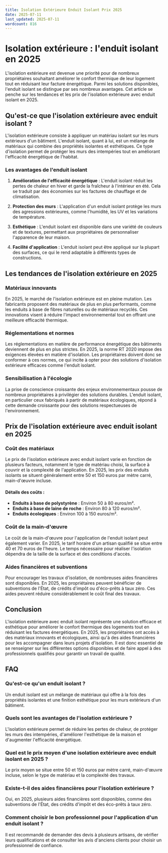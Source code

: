 ```yaml
---
title: Isolation Extérieure Enduit Isolant Prix 2025
date: 2025-07-11
last_updated: 2025-07-11
wordcount: 816
---
```


# Isolation extérieure : l'enduit isolant en 2025

L'isolation extérieure est devenue une priorité pour de nombreux propriétaires souhaitant améliorer le confort thermique de leur logement tout en réduisant leur facture énergétique. Parmi les solutions disponibles, l'enduit isolant se distingue par ses nombreux avantages. Cet article se penche sur les tendances et les prix de l'isolation extérieure avec enduit isolant en 2025.

## Qu'est-ce que l'isolation extérieure avec enduit isolant ?

L'isolation extérieure consiste à appliquer un matériau isolant sur les murs extérieurs d'un bâtiment. L'enduit isolant, quant à lui, est un mélange de matériaux qui combine des propriétés isolantes et esthétiques. Ce type d'isolation permet de protéger les murs des intempéries tout en améliorant l'efficacité énergétique de l'habitat.

### Les avantages de l'enduit isolant

1. **Amélioration de l'efficacité énergétique** : L'enduit isolant réduit les pertes de chaleur en hiver et garde la fraîcheur à l'intérieur en été. Cela se traduit par des économies sur les factures de chauffage et de climatisation.

2. **Protection des murs** : L'application d'un enduit isolant protège les murs des agressions extérieures, comme l'humidité, les UV et les variations de température.

3. **Esthétique** : L'enduit isolant est disponible dans une variété de couleurs et de textures, permettant aux propriétaires de personnaliser l'apparence de leur maison.

4. **Facilité d'application** : L'enduit isolant peut être appliqué sur la plupart des surfaces, ce qui le rend adaptable à différents types de constructions.

## Les tendances de l'isolation extérieure en 2025

### Matériaux innovants

En 2025, le marché de l'isolation extérieure est en pleine mutation. Les fabricants proposent des matériaux de plus en plus performants, comme les enduits à base de fibres naturelles ou de matériaux recyclés. Ces innovations visent à réduire l'impact environnemental tout en offrant une meilleure efficacité thermique.

### Réglementations et normes

Les réglementations en matière de performance énergétique des bâtiments deviennent de plus en plus strictes. En 2025, la norme RT 2020 impose des exigences élevées en matière d'isolation. Les propriétaires doivent donc se conformer à ces normes, ce qui incite à opter pour des solutions d'isolation extérieure efficaces comme l'enduit isolant.

### Sensibilisation à l'écologie

La prise de conscience croissante des enjeux environnementaux pousse de nombreux propriétaires à privilégier des solutions durables. L'enduit isolant, en particulier ceux fabriqués à partir de matériaux écologiques, répond à cette demande croissante pour des solutions respectueuses de l'environnement.

## Prix de l'isolation extérieure avec enduit isolant en 2025

### Coût des matériaux

Le prix de l'isolation extérieure avec enduit isolant varie en fonction de plusieurs facteurs, notamment le type de matériau choisi, la surface à couvrir et la complexité de l'application. En 2025, les prix des enduits isolants se situent généralement entre 50 et 150 euros par mètre carré, main-d'œuvre incluse. 

#### Détails des coûts :

- **Enduits à base de polystyrène** : Environ 50 à 80 euros/m².
- **Enduits à base de laine de roche** : Environ 80 à 120 euros/m².
- **Enduits écologiques** : Environ 100 à 150 euros/m².

### Coût de la main-d'œuvre

Le coût de la main-d'œuvre pour l'application de l'enduit isolant peut également varier. En 2025, le tarif horaire d'un artisan qualifié se situe entre 40 et 70 euros de l'heure. Le temps nécessaire pour réaliser l'isolation dépendra de la taille de la surface et des conditions d'accès.

### Aides financières et subventions

Pour encourager les travaux d'isolation, de nombreuses aides financières sont disponibles. En 2025, les propriétaires peuvent bénéficier de subventions de l'État, de crédits d'impôt ou d'éco-prêts à taux zéro. Ces aides peuvent réduire considérablement le coût final des travaux.

## Conclusion

L'isolation extérieure avec enduit isolant représente une solution efficace et esthétique pour améliorer le confort thermique des logements tout en réduisant les factures énergétiques. En 2025, les propriétaires ont accès à des matériaux innovants et écologiques, ainsi qu'à des aides financières pour les accompagner dans leurs projets d'isolation. Il est donc essentiel de se renseigner sur les différentes options disponibles et de faire appel à des professionnels qualifiés pour garantir un travail de qualité.

## FAQ

### Qu'est-ce qu'un enduit isolant ?

Un enduit isolant est un mélange de matériaux qui offre à la fois des propriétés isolantes et une finition esthétique pour les murs extérieurs d'un bâtiment.

### Quels sont les avantages de l'isolation extérieure ?

L'isolation extérieure permet de réduire les pertes de chaleur, de protéger les murs des intempéries, d'améliorer l'esthétique de la maison et d'augmenter l'efficacité énergétique.

### Quel est le prix moyen d'une isolation extérieure avec enduit isolant en 2025 ?

Le prix moyen se situe entre 50 et 150 euros par mètre carré, main-d'œuvre incluse, selon le type de matériau et la complexité des travaux.

### Existe-t-il des aides financières pour l'isolation extérieure ?

Oui, en 2025, plusieurs aides financières sont disponibles, comme des subventions de l'État, des crédits d'impôt et des éco-prêts à taux zéro.

### Comment choisir le bon professionnel pour l'application d'un enduit isolant ?

Il est recommandé de demander des devis à plusieurs artisans, de vérifier leurs qualifications et de consulter les avis d'anciens clients pour choisir un professionnel de confiance.